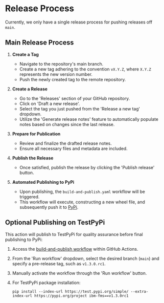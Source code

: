 # Release Process

Currently, we only have a single release process for pushing releases off `main`.

## Main Release Process
1. **Create a Tag**
   - Navigate to the repository's main branch.
   - Create a new tag adhering to the convention `vX.Y.Z`, where `X.Y.Z` represents the new version number.
   - Push the newly created tag to the remote repository.

2. **Create a Release**
   - Go to the 'Releases' section of your GitHub repository.
   - Click on 'Draft a new release'.
   - Select the tag you just pushed from the 'Release a new tag' dropdown.
   - Utilize the 'Generate release notes' feature to automatically populate notes based on changes since the last release.

3. **Prepare for Publication**
   - Review and finalize the drafted release notes.
   - Ensure all necessary files and metadata are included.

4. **Publish the Release**
   - Once satisfied, publish the release by clicking the 'Publish release' button.

5. **Automated Publishing to PyPi**
   - Upon publishing, the `build-and-publish.yaml` workflow will be triggered.
   - This workflow will execute, constructing a new wheel file, and subsequently push it to [PyPi](https://pypi.org/project/ibm-fms/).

## Optional Publishing on TestPyPi

This action will publish to TestPyPi for quality assurance before final publishing to PyPi:

1. Access the [build-and-publish workflow](https://github.com/foundation-model-stack/foundation-model-stack/actions/workflows/build-and-publish.yaml) within GitHub Actions.
2. From the 'Run workflow' dropdown, select the desired branch (`main`) and specify a pre-release tag, such as `v1.3.0.rc1`.
3. Manually activate the workflow through the 'Run workflow' button.
4. For TestPyPi package installation:

    ```shell
    pip install --index-url https://test.pypi.org/simple/ --extra-index-url https://pypi.org/project ibm-fms==v1.3.0rc1
    ```
